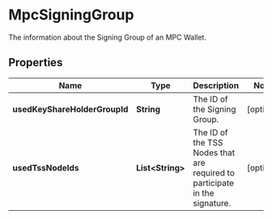 

# MpcSigningGroup

The information about the Signing Group of an MPC Wallet.

## Properties

| Name | Type | Description | Notes |
|------------ | ------------- | ------------- | -------------|
|**usedKeyShareHolderGroupId** | **String** | The ID of the Signing Group. |  [optional] |
|**usedTssNodeIds** | **List&lt;String&gt;** | The ID of the TSS Nodes that are required to participate in the signature. |  [optional] |



